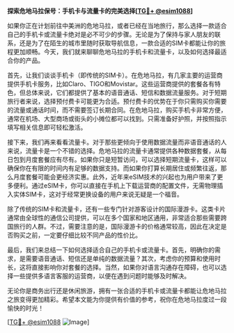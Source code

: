 **探索危地马拉保号：手机卡与流量卡的完美选择[[TG💪+ @esim1088](https://t.me/s/esim1088)]**

如果你正在计划前往中美洲的危地马拉，或者已经在当地旅行，那么选择一款适合自己的手机卡或流量卡绝对是必不可少的步骤。无论是为了保持与家人朋友的联系，还是为了在陌生的城市里随时获取导航信息，一款合适的SIM卡都能让你的旅程更加顺畅。今天，我们就来聊聊危地马拉的手机卡和流量卡，以及如何选择最适合你的产品。

首先，让我们谈谈手机卡（即传统的SIM卡）。在危地马拉，有几家主要的运营商提供手机卡服务，比如Claro、TIGO和Movistar。这些运营商提供的套餐各有特色，但总体来说，它们都提供了基本的语音通话、短信和数据流量服务。对于短期旅行者来说，选择预付费卡可能更为合适。预付费卡的优势在于你只需购买你需要的流量或通话时间，而不需要签订长期合同。在危地马拉，购买手机卡非常方便，通常在机场、大型商场或街头的小摊位都可以找到。只需准备好护照，并按照指示填写相关信息即可轻松激活。

接下来，我们再来看看流量卡。对于那些更倾向于使用数据流量而非语音通话的人来说，流量卡是一个不错的选择。危地马拉的流量卡通常提供各种数据套餐，从每日包到月度套餐应有尽有。如果你只是短暂访问，可以选择短期流量卡，这样可以确保你在有限的时间内有足够的数据支持。而如果你打算长期居住或频繁往返，那么月度套餐可能会更经济实惠。此外，近年来eSIM技术的兴起也为用户带来了更多便利。通过eSIM卡，你可以直接在手机上下载运营商的配置文件，无需物理插入实体SIM卡，这对于经常更换设备的用户来说无疑是一个福音。

除了传统的SIM卡和流量卡，还有一些专门针对游客设计的国际漫游卡。这类卡片通常由全球性的通信公司提供，可以在多个国家和地区通用，非常适合那些需要跨国旅行的人群。不过，需要注意的是，国际漫游卡的价格通常较高，因此在决定是否购买之前，一定要仔细比较不同产品的性价比。

最后，我们来总结一下如何选择适合自己的手机卡或流量卡。首先，明确你的需求，是需要语音通话、短信还是单纯的数据流量？其次，考虑你的预算和使用时长，这将直接影响你对套餐的选择。当然，如果你对语言沟通存在障碍，也可以选择一些提供多语言客服的运营商，以便在遇到问题时能够及时解决。

无论你是商务出行还是休闲旅游，拥有一张合适的手机卡或流量卡都能让危地马拉之旅变得更加精彩。希望本文能为你提供有价值的参考，祝你在危地马拉度过一段愉快的时光！

[[TG💪+ @esim1088](https://t.me/s/esim1088) ![Image](https://i.postimg.cc/4NQfJmqS/Snipaste-2025-05-13-00-14-12.png)]
